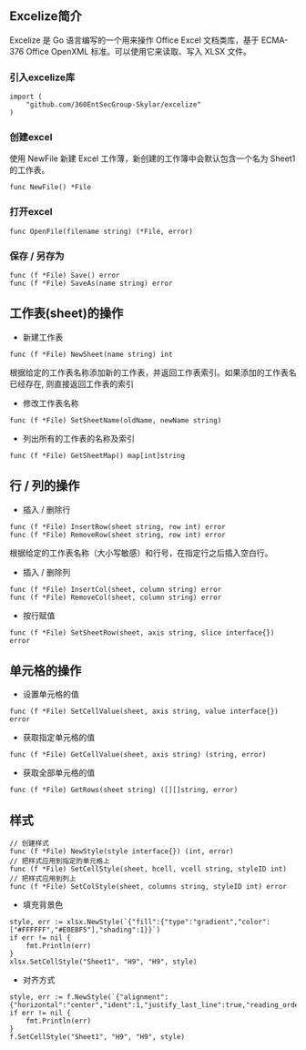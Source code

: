 ## Excelize简介
Excelize 是 Go 语言编写的一个用来操作 Office Excel 文档类库，基于 ECMA-376 Office OpenXML 标准。可以使用它来读取、写入 XLSX 文件。

### 引入excelize库
```
import (
	"github.com/360EntSecGroup-Skylar/excelize"
)
```

### 创建excel
使用 NewFile 新建 Excel 工作薄，新创建的工作簿中会默认包含一个名为 Sheet1 的工作表。
```
func NewFile() *File
```

### 打开excel
```
func OpenFile(filename string) (*File, error)
```

### 保存 / 另存为
```
func (f *File) Save() error
func (f *File) SaveAs(name string) error
```

## 工作表(sheet)的操作
- 新建工作表
```
func (f *File) NewSheet(name string) int
```
根据给定的工作表名称添加新的工作表，并返回工作表索引。如果添加的工作表名已经存在, 则直接返回工作表的索引

- 修改工作表名称
```
func (f *File) SetSheetName(oldName, newName string)
```

- 列出所有的工作表的名称及索引
```
func (f *File) GetSheetMap() map[int]string
```

## 行 / 列的操作
- 插入 / 删除行
```
func (f *File) InsertRow(sheet string, row int) error
func (f *File) RemoveRow(sheet string, row int) error
```
根据给定的工作表名称（大小写敏感）和行号，在指定行之后插入空白行。

- 插入 / 删除列
```
func (f *File) InsertCol(sheet, column string) error
func (f *File) RemoveCol(sheet, column string) error
```

- 按行赋值
```
func (f *File) SetSheetRow(sheet, axis string, slice interface{}) error
```

## 单元格的操作
- 设置单元格的值
```
func (f *File) SetCellValue(sheet, axis string, value interface{}) error
```

- 获取指定单元格的值
```
func (f *File) GetCellValue(sheet, axis string) (string, error)
```

- 获取全部单元格的值
```
func (f *File) GetRows(sheet string) ([][]string, error)
```

## 样式
```
// 创建样式
func (f *File) NewStyle(style interface{}) (int, error)
// 把样式应用到指定的单元格上
func (f *File) SetCellStyle(sheet, hcell, vcell string, styleID int) 
// 把样式应用到列上
func (f *File) SetColStyle(sheet, columns string, styleID int) error
```

- 填充背景色
```
style, err := xlsx.NewStyle(`{"fill":{"type":"gradient","color":["#FFFFFF","#E0EBF5"],"shading":1}}`)
if err != nil {
    fmt.Println(err)
}
xlsx.SetCellStyle("Sheet1", "H9", "H9", style)
```

- 对齐方式
```
style, err := f.NewStyle(`{"alignment":{"horizontal":"center","ident":1,"justify_last_line":true,"reading_order":0,"relative_indent":1,"shrink_to_fit":true,"text_rotation":45,"vertical":"","wrap_text":true}}`)
if err != nil {
	fmt.Println(err)
}
f.SetCellStyle("Sheet1", "H9", "H9", style)
```